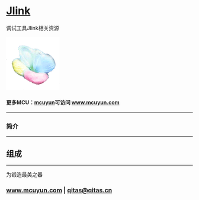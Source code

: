 ﻿# [Jlink](https://github.com/mcuyun/Jlink) 

调试工具Jlink相关资源

[![sites](mcuyun/mcuyun.png)](http://www.mcuyun.com)

#### 更多MCU：[mcuyun](https://github.com/mcuyun/whyme)可访问 www.mcuyun.com

---

### 简介



---

## 组成



---

为锻造最美之器

###  www.mcuyun.com   |    qitas@qitas.cn


